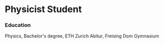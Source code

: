# Physicist Student

### Education
Physics, Bachelor's degree, ETH Zurich
Abitur, Freising Dom Gymnasium

